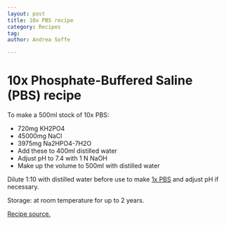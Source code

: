```yaml
---
layout: post
title: 10x PBS recipe
category: Recipes
tag:
author: Andrea Soffe

---
```


# 10x Phosphate-Buffered Saline (PBS) recipe

To make a 500ml stock of 10x PBS:
* 720mg KH2PO4
* 45000mg NaCl
* 3975mg Na2HPO4-7H2O
* Add these to 400ml distilled water
* Adjust pH to 7.4 with 1 N NaOH
* Make up the volume to 500ml with distilled water

Dilute 1:10 with distilled water before use to make [1x PBS](https://github.com/ansoffe/kubke.github.io-1/blob/master/_posts/asof/asof-1x-pbs-recipe.md) and adjust pH if necessary.

Storage: at room temperature for up to 2 years.

[Recipe source.](http://www.thermofisher.com/nz/en/home/technical-resources/media-formulation.160.html)